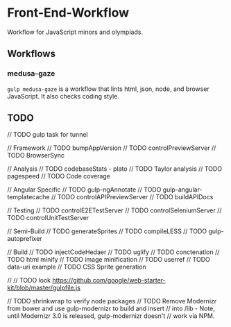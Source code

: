 Front-End-Workflow
==================

Workflow for JavaScript minors and olympiads.

Workflows
---------

### medusa-gaze

`gulp medusa-gaze` is a workflow that lints html, json, node, and browser
JavaScript. It also checks coding style.

TODO
----

// TODO gulp task for tunnel

// Framework
// TODO bumpAppVersion
// TODO controlPreviewServer
// TODO BrowserSync

// Analysis
// TODO codebaseStats - plato
// TODO Taylor analysis
// TODO pagespeed
// TODO Code coverage

// Angular Specific
// TODO gulp-ngAnnotate
// TODO gulp-angular-templatecache
// TODO controlAPIPreviewServer
// TODO buildAPIDocs

// Testing
// TODO controlE2ETestServer
// TODO controlSeleniumServer
// TODO controlUnitTestServer

// Semi-Build
// TODO generateSprites
// TODO compileLESS
// TODO gulp-autoprefixer

// Build
// TODO injectCodeHedaer
// TODO uglify
// TODO conctenation
// TODO html minify
// TODO image minification
// TODO userref
// TODO data-uri example
// TODO CSS Sprite generation

// 
// TODO look https://github.com/google/web-starter-kit/blob/master/gulpfile.js


// TODO shrinkwrap to verify node packages
// TODO Remove Modernizr from bower and use gulp-modernizr to build and insert
// into /lib - Note, until Modernizr 3.0 is released, gulp-modernizr doesn't
// work via NPM.

